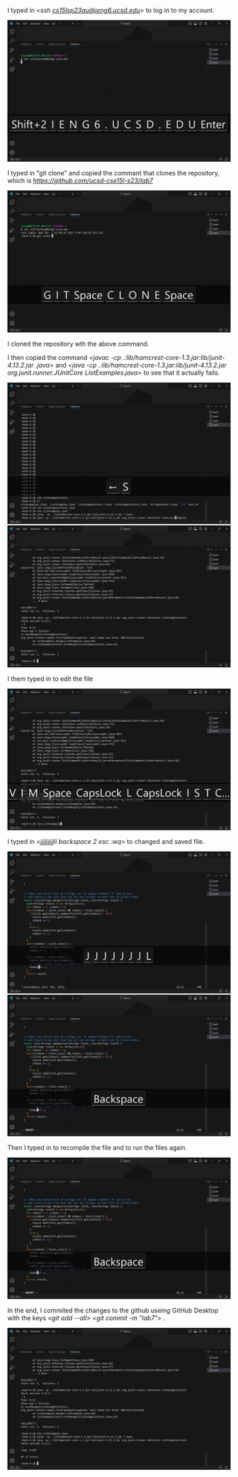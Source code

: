 I typed in *<ssh cs15lsp23au@ieng6.ucsd.edu>* to log in to my account.

![Image](lab5-1.jpg)

I typed in "git clone" and copied the commant that clones the repository, which is *<https://github.com/ucsd-cse15l-s23/lab7>*

![Image](lab5-2.jpg)

I cloned the repository wth the above command.

I then copied the command *<javac -cp .:lib/hamcrest-core-1.3.jar:lib/junit-4.13.2.jar .java>*
and *<java -cp .:lib/hamcrest-core-1.3.jar:lib/junit-4.13.2.jar org.junit.runner.JUnitCore ListExamples.java>* 
to see that it actually fails.

![Image](lab5-3.jpg)
![Image](lab5-4.jpg)

I them typed in *<vim ListExamples.java>* to edit the file
  
![Image](lab5-5.jpg)
  
I typed in *<jjjjjjjjjli backspace 2 esc :wq>* to changed and saved file. 
  
![Image](lab5-6.jpg)
![Image](lab5-7.jpg)

Then I typed in *<up up up enter>* to recompile the file and *<up up up enter>* to run the files again. 
 
![Image](lab5-7.jpg)
 
In the end, I commited the changes to the github useing GitHub Desktop with the keys *<git add --all> <enter> <git commit -m "lab7"> <enter> <git push> <enter>*.
  
![Image](lab5-8.jpg)
  
  
  

